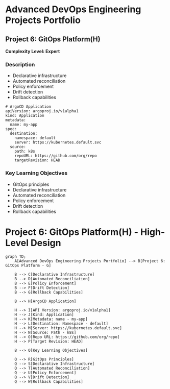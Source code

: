 # Advanced DevOps Engineering Projects Portfolio

## Project 6: GitOps Platform(H)

**Complexity Level: Expert**

### Description

- Declarative infrastructure
- Automated reconciliation
- Policy enforcement
- Drift detection
- Rollback capabilities

```
# ArgoCD Application
apiVersion: argoproj.io/v1alpha1
kind: Application
metadata:
  name: my-app
spec:
  destination:
    namespace: default
    server: https://kubernetes.default.svc
  source:
    path: k8s
    repoURL: https://github.com/org/repo
    targetRevision: HEAD
```

### Key Learning Objectives

- GitOps principles
- Declarative infrastructure
- Automated reconciliation
- Policy enforcement
- Drift detection
- Rollback capabilities

# Project 6: GitOps Platform(H) - High-Level Design

```mermaid
graph TD;
    A[Advanced DevOps Engineering Projects Portfolio] --> B[Project 6: GitOps Platform - G]

    B --> C[Declarative Infrastructure]
    B --> D[Automated Reconciliation]
    B --> E[Policy Enforcement]
    B --> F[Drift Detection]
    B --> G[Rollback Capabilities]

    B --> H[ArgoCD Application]
    
    H --> I[API Version: argoproj.io/v1alpha1]
    H --> J[Kind: Application]
    H --> K[Metadata: name - my-app]
    H --> L[Destination: Namespace - default]
    H --> M[Server: https://kubernetes.default.svc]
    H --> N[Source: Path - k8s]
    H --> O[Repo URL: https://github.com/org/repo]
    H --> P[Target Revision: HEAD]

    B --> Q[Key Learning Objectives]
    
    Q --> R[GitOps Principles]
    Q --> S[Declarative Infrastructure]
    Q --> T[Automated Reconciliation]
    Q --> U[Policy Enforcement]
    Q --> V[Drift Detection]
    Q --> W[Rollback Capabilities]
